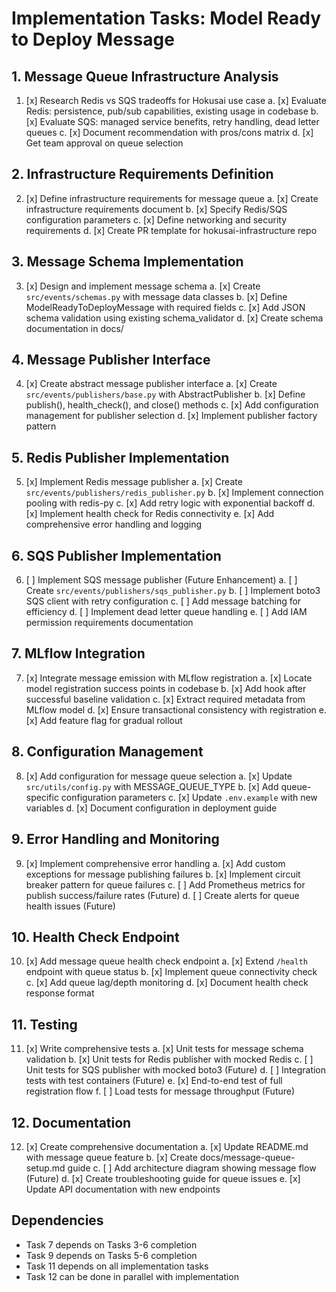 # Implementation Tasks: Model Ready to Deploy Message

## 1. Message Queue Infrastructure Analysis
1. [x] Research Redis vs SQS tradeoffs for Hokusai use case
   a. [x] Evaluate Redis: persistence, pub/sub capabilities, existing usage in codebase
   b. [x] Evaluate SQS: managed service benefits, retry handling, dead letter queues
   c. [x] Document recommendation with pros/cons matrix
   d. [x] Get team approval on queue selection

## 2. Infrastructure Requirements Definition
2. [x] Define infrastructure requirements for message queue
   a. [x] Create infrastructure requirements document
   b. [x] Specify Redis/SQS configuration parameters
   c. [x] Define networking and security requirements
   d. [x] Create PR template for hokusai-infrastructure repo

## 3. Message Schema Implementation
3. [x] Design and implement message schema
   a. [x] Create `src/events/schemas.py` with message data classes
   b. [x] Define ModelReadyToDeployMessage with required fields
   c. [x] Add JSON schema validation using existing schema_validator
   d. [x] Create schema documentation in docs/

## 4. Message Publisher Interface
4. [x] Create abstract message publisher interface
   a. [x] Create `src/events/publishers/base.py` with AbstractPublisher
   b. [x] Define publish(), health_check(), and close() methods
   c. [x] Add configuration management for publisher selection
   d. [x] Implement publisher factory pattern

## 5. Redis Publisher Implementation
5. [x] Implement Redis message publisher
   a. [x] Create `src/events/publishers/redis_publisher.py`
   b. [x] Implement connection pooling with redis-py
   c. [x] Add retry logic with exponential backoff
   d. [x] Implement health check for Redis connectivity
   e. [x] Add comprehensive error handling and logging

## 6. SQS Publisher Implementation  
6. [ ] Implement SQS message publisher (Future Enhancement)
   a. [ ] Create `src/events/publishers/sqs_publisher.py`
   b. [ ] Implement boto3 SQS client with retry configuration
   c. [ ] Add message batching for efficiency
   d. [ ] Implement dead letter queue handling
   e. [ ] Add IAM permission requirements documentation

## 7. MLflow Integration
7. [x] Integrate message emission with MLflow registration
   a. [x] Locate model registration success points in codebase
   b. [x] Add hook after successful baseline validation
   c. [x] Extract required metadata from MLflow model
   d. [x] Ensure transactional consistency with registration
   e. [x] Add feature flag for gradual rollout

## 8. Configuration Management
8. [x] Add configuration for message queue selection
   a. [x] Update `src/utils/config.py` with MESSAGE_QUEUE_TYPE
   b. [x] Add queue-specific configuration parameters
   c. [x] Update `.env.example` with new variables
   d. [x] Document configuration in deployment guide

## 9. Error Handling and Monitoring
9. [x] Implement comprehensive error handling
   a. [x] Add custom exceptions for message publishing failures
   b. [x] Implement circuit breaker pattern for queue failures
   c. [ ] Add Prometheus metrics for publish success/failure rates (Future)
   d. [ ] Create alerts for queue health issues (Future)

## 10. Health Check Endpoint
10. [x] Add message queue health check endpoint
    a. [x] Extend `/health` endpoint with queue status
    b. [x] Implement queue connectivity check
    c. [x] Add queue lag/depth monitoring
    d. [x] Document health check response format

## 11. Testing
11. [x] Write comprehensive tests
    a. [x] Unit tests for message schema validation
    b. [x] Unit tests for Redis publisher with mocked Redis
    c. [ ] Unit tests for SQS publisher with mocked boto3 (Future)
    d. [ ] Integration tests with test containers (Future)
    e. [x] End-to-end test of full registration flow
    f. [ ] Load tests for message throughput (Future)

## 12. Documentation
12. [x] Create comprehensive documentation
    a. [x] Update README.md with message queue feature
    b. [x] Create docs/message-queue-setup.md guide
    c. [ ] Add architecture diagram showing message flow (Future)
    d. [x] Create troubleshooting guide for queue issues
    e. [x] Update API documentation with new endpoints

## Dependencies
- Task 7 depends on Tasks 3-6 completion
- Task 9 depends on Tasks 5-6 completion  
- Task 11 depends on all implementation tasks
- Task 12 can be done in parallel with implementation